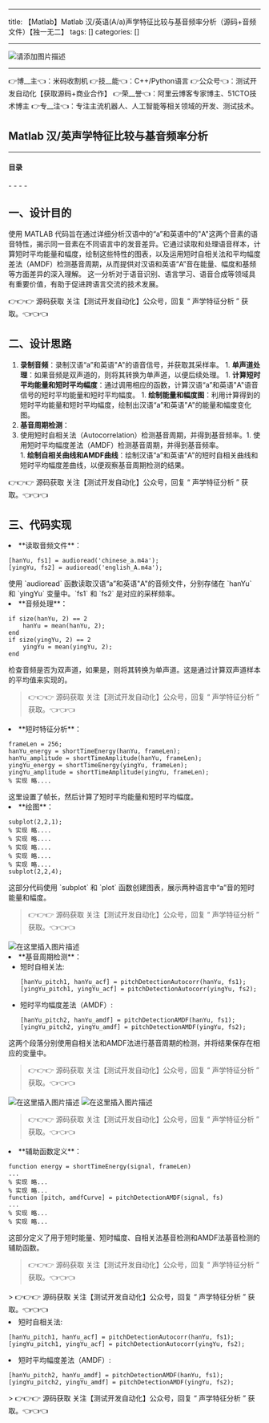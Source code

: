 
--- 
title:  【Matlab】Matlab 汉/英语(A/a)声学特征比较与基音频率分析（源码+音频文件）【独一无二】 
tags: []
categories: [] 

---
>  
 <img src="https://img-blog.csdnimg.cn/6e2c8c7bccdc41cd911dc26a692693a2.jpeg" alt="请添加图片描述"> 
 <hr> 
 👉博__主👈：米码收割机 👉技__能👈：C++/Python语言 👉公众号👈：测试开发自动化【获取源码+商业合作】 👉荣__誉👈：阿里云博客专家博主、51CTO技术博主 👉专__注👈：专注主流机器人、人工智能等相关领域的开发、测试技术。 


>  
 <h2>Matlab 汉/英声学特征比较与基音频率分析</h2> 
 <hr> 
  
  
  <h4>目录</h4> 
  - - - -  
  
  


## 一、设计目的

使用 MATLAB 代码旨在通过详细分析汉语中的“a”和英语中的"A"这两个音素的语音特性，揭示同一音素在不同语言中的发音差异。它通过读取和处理语音样本，计算短时平均能量和幅度，绘制这些特性的图表，以及运用短时自相关法和平均幅度差法（AMDF）检测基音周期，从而提供对汉语和英语“A”音在能量、幅度和基频等方面差异的深入理解。 这一分析对于语音识别、语言学习、语音合成等领域具有重要价值，有助于促进跨语言交流的技术发展。

>  
 👉👉👉 源码获取 关注【测试开发自动化】公众号，回复 “ 声学特征分析 ” 获取。👈👈👈 


## 二、设计思路
1.  **录制音频**：录制汉语“a”和英语"A"的语音信号，并获取其采样率。 1.  **单声道处理**：如果音频是双声道的，则将其转换为单声道，以便后续处理。 1.  **计算短时平均能量和短时平均幅度**：通过调用相应的函数，计算汉语“a”和英语"A"语音信号的短时平均能量和短时平均幅度。 1.  **绘制能量和幅度图**：利用计算得到的短时平均能量和短时平均幅度，绘制出汉语“a”和英语"A"的能量和幅度变化图。 <li> **基音周期检测**： 
  1. 使用短时自相关法（Autocorrelation）检测基音周期，并得到基音频率。1. 使用短时平均幅度差法（AMDF）检测基音周期，并得到基音频率。 </li>1.  **绘制自相关曲线和AMDF曲线**：绘制汉语“a”和英语"A"的短时自相关曲线和短时平均幅度差曲线，以便观察基音周期检测的结果。 
>  
 👉👉👉 源码获取 关注【测试开发自动化】公众号，回复 “ 声学特征分析 ” 获取。👈👈👈 


## 三、代码实现
<li> **读取音频文件**： <pre><code class="prism language-matlab">[hanYu, fs1] = audioread('chinese_a.m4a');
[yingYu, fs2] = audioread('english_A.m4a');
</code></pre> 使用 `audioread` 函数读取汉语“a”和英语"A"的音频文件，分别存储在 `hanYu` 和 `yingYu` 变量中。`fs1` 和 `fs2` 是对应的采样频率。 </li><li> **音频处理**： <pre><code class="prism language-matlab">if size(hanYu, 2) == 2
    hanYu = mean(hanYu, 2);
end
if size(yingYu, 2) == 2
    yingYu = mean(yingYu, 2);
end
</code></pre> 检查音频是否为双声道，如果是，则将其转换为单声道。这是通过计算双声道样本的平均值来实现的。 
  <blockquote> 
   👉👉👉 源码获取 关注【测试开发自动化】公众号，回复 “ 声学特征分析 ” 获取。👈👈👈 
  </blockquote> </li><li> **短时特征分析**： <pre><code class="prism language-matlab">frameLen = 256;
hanYu_energy = shortTimeEnergy(hanYu, frameLen);
hanYu_amplitude = shortTimeAmplitude(hanYu, frameLen);
yingYu_energy = shortTimeEnergy(yingYu, frameLen);
yingYu_amplitude = shortTimeAmplitude(yingYu, frameLen);
% 实现 略....
</code></pre> 这里设置了帧长，然后计算了短时平均能量和短时平均幅度。 </li><li> **绘图**： <pre><code class="prism language-matlab">subplot(2,2,1);
% 实现 略....
% 实现 略....
% 实现 略....
% 实现 略....
% 实现 略....
subplot(2,2,4);
</code></pre> 这部分代码使用 `subplot` 和 `plot` 函数创建图表，展示两种语言中“a”音的短时能量和幅度。 
  <blockquote> 
   👉👉👉 源码获取 关注【测试开发自动化】公众号，回复 “ 声学特征分析 ” 获取。👈👈👈 
  </blockquote> <img src="https://img-blog.csdnimg.cn/direct/9a8df41c752b403b92e3a7b61426511e.png" alt="在这里插入图片描述"> </li><li> **基音周期检测**： 
  <ul><li>短时自相关法:<pre><code class="prism language-matlab">[hanYu_pitch1, hanYu_acf] = pitchDetectionAutocorr(hanYu, fs1);
[yingYu_pitch1, yingYu_acf] = pitchDetectionAutocorr(yingYu, fs2);
</code></pre> </li><li>短时平均幅度差法（AMDF）:<pre><code class="prism language-matlab">[hanYu_pitch2, hanYu_amdf] = pitchDetectionAMDF(hanYu, fs1);
[yingYu_pitch2, yingYu_amdf] = pitchDetectionAMDF(yingYu, fs2);
</code></pre> </li></ul> 这两个段落分别使用自相关法和AMDF法进行基音周期的检测，并将结果保存在相应的变量中。 
  <blockquote> 
   👉👉👉 源码获取 关注【测试开发自动化】公众号，回复 “ 声学特征分析 ” 获取。👈👈👈 
  </blockquote> <img src="https://img-blog.csdnimg.cn/direct/ae8cd5875f284089af159bd71460063e.png" alt="在这里插入图片描述"> <img src="https://img-blog.csdnimg.cn/direct/4463780e9b8f43e1888d786536756035.png" alt="在这里插入图片描述"> 
  <blockquote> 
   👉👉👉 源码获取 关注【测试开发自动化】公众号，回复 “ 声学特征分析 ” 获取。👈👈👈 
  </blockquote> </li><li> **辅助函数定义**： <pre><code class="prism language-matlab">function energy = shortTimeEnergy(signal, frameLen)
...
% 实现 略...
% 实现 略...
function [pitch, amdfCurve] = pitchDetectionAMDF(signal, fs)
...
% 实现 略...
% 实现 略...
</code></pre> 这部分定义了用于短时能量、短时幅度、自相关法基音检测和AMDF法基音检测的辅助函数。 
  <blockquote> 
   👉👉👉 源码获取 关注【测试开发自动化】公众号，回复 “ 声学特征分析 ” 获取。👈👈👈 
  </blockquote> </li>
>  
   👉👉👉 源码获取 关注【测试开发自动化】公众号，回复 “ 声学特征分析 ” 获取。👈👈👈 
  
<li>短时自相关法:<pre><code class="prism language-matlab">[hanYu_pitch1, hanYu_acf] = pitchDetectionAutocorr(hanYu, fs1);
[yingYu_pitch1, yingYu_acf] = pitchDetectionAutocorr(yingYu, fs2);
</code></pre> </li><li>短时平均幅度差法（AMDF）:<pre><code class="prism language-matlab">[hanYu_pitch2, hanYu_amdf] = pitchDetectionAMDF(hanYu, fs1);
[yingYu_pitch2, yingYu_amdf] = pitchDetectionAMDF(yingYu, fs2);
</code></pre> </li>
>  
   👉👉👉 源码获取 关注【测试开发自动化】公众号，回复 “ 声学特征分析 ” 获取。👈👈👈 
  
